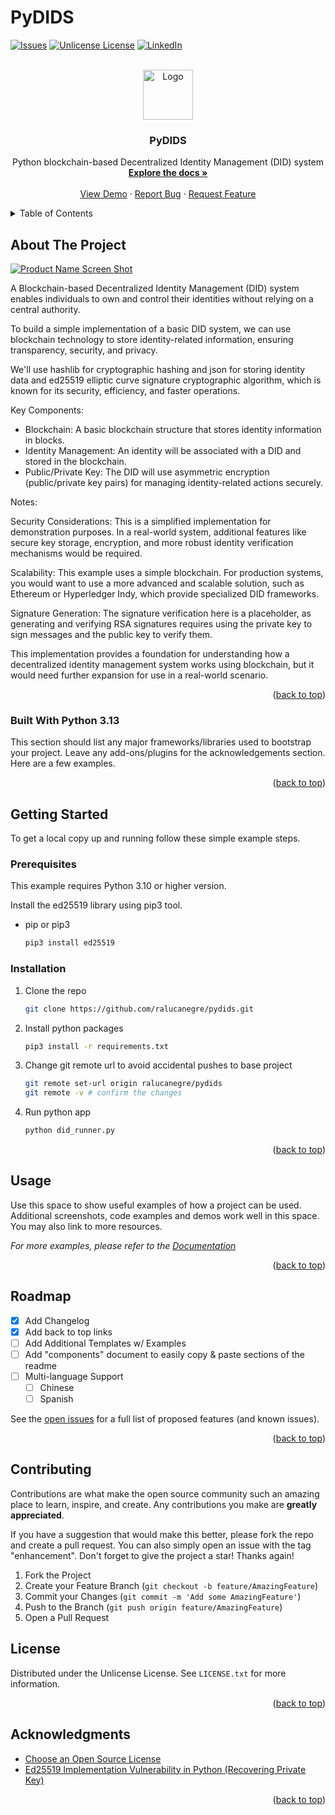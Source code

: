 # PyDIDS

<!-- Improved compatibility of back to top link: See: https://github.com/ralucanegre/pydids/pull/73 -->
<a id="readme-top"></a>
<!--
*** Thanks for checking out PyDIDS. If you have a suggestion
*** that would make this better, please fork the repo and create a pull request
*** or simply open an issue with the tag "enhancement".
*** Don't forget to give the project a star!
*** Thanks again! Now go create something AMAZING! :D
-->


[![Issues][issues-shield]][issues-url]
[![Unlicense License][license-shield]][license-url]
[![LinkedIn][linkedin-shield]][linkedin-url]



<!-- PROJECT LOGO -->
<br />
<div align="center">
  <a href="https://github.com/ralucanegre/pydids">
    <img src="images/logo.png" alt="Logo" width="80" height="80">
  </a>

  <h3 align="center">PyDIDS</h3>

  <p align="center">
    Python blockchain-based Decentralized Identity Management (DID) system
    <br />
    <a href="https://github.com/ralucanegre/pydids"><strong>Explore the docs »</strong></a>
    <br />
    <br />
    <a href="https://github.com/ralucanegre/pydids">View Demo</a>
    &middot;
    <a href="https://github.com/ralucanegre/pydids/issues/new?labels=bug&template=bug-report---.md">Report Bug</a>
    &middot;
    <a href="https://github.com/ralucanegre/pydids/issues/new?labels=enhancement&template=feature-request---.md">Request Feature</a>
  </p>
</div>



<!-- TABLE OF CONTENTS -->
<details>
  <summary>Table of Contents</summary>
  <ol>
    <li>
      <a href="#about-the-project">About The Project</a>
      <ul>
        <li><a href="#built-with">Built With</a></li>
      </ul>
    </li>
    <li>
      <a href="#getting-started">Getting Started</a>
      <ul>
        <li><a href="#prerequisites">Prerequisites</a></li>
        <li><a href="#installation">Installation</a></li>
      </ul>
    </li>
    <li><a href="#usage">Usage</a></li>
    <li><a href="#roadmap">Roadmap</a></li>
    <li><a href="#license">License</a></li>
    <li><a href="#contact">Contact</a></li>
    <li><a href="#acknowledgments">Acknowledgments</a></li>
  </ol>
</details>



<!-- ABOUT THE PROJECT -->
## About The Project

[![Product Name Screen Shot][product-screenshot]](https://example.com)

A Blockchain-based Decentralized Identity Management (DID) system enables individuals to own and control their identities without relying on a central authority.

To build a simple implementation of a basic DID system, we can use blockchain technology to store identity-related information, ensuring transparency, security, and privacy.

We'll use hashlib for cryptographic hashing and json for storing identity data
and ed25519 elliptic curve signature cryptographic algorithm, which is known for its security, efficiency, and faster operations.


Key Components:
* Blockchain: A basic blockchain structure that stores identity information in blocks.
* Identity Management: An identity will be associated with a DID and stored in the blockchain.
* Public/Private Key: The DID will use asymmetric encryption (public/private key pairs) for managing identity-related actions securely.

Notes:

Security Considerations: This is a simplified implementation for demonstration purposes. In a real-world system, additional features like secure key storage, encryption, and more robust identity verification mechanisms would be required.

Scalability: This example uses a simple blockchain. For production systems, you would want to use a more advanced and scalable solution, such as Ethereum or Hyperledger Indy, which provide specialized DID frameworks.

Signature Generation: The signature verification here is a placeholder, as generating and verifying RSA signatures requires using the private key to sign messages and the public key to verify them.

This implementation provides a foundation for understanding how a decentralized identity management system works using blockchain, but it would need further expansion for use in a real-world scenario.

<p align="right">(<a href="#readme-top">back to top</a>)</p>



### Built With Python 3.13

This section should list any major frameworks/libraries used to bootstrap your project. Leave any add-ons/plugins for the acknowledgements section. Here are a few examples.

<p align="right">(<a href="#readme-top">back to top</a>)</p>



<!-- GETTING STARTED -->
## Getting Started

To get a local copy up and running follow these simple example steps.

### Prerequisites

This example requires Python 3.10 or higher version.

Install the ed25519 library using pip3 tool.

* pip or pip3
  ```sh
  pip3 install ed25519
  ```

### Installation

1. Clone the repo
   ```sh
   git clone https://github.com/ralucanegre/pydids.git
   ```
2. Install python packages
   ```sh
   pip3 install -r requirements.txt
   ```
3. Change git remote url to avoid accidental pushes to base project
   ```sh
   git remote set-url origin ralucanegre/pydids
   git remote -v # confirm the changes
   ```
4. Run python app
   ```sh
   python did_runner.py
   ```

<p align="right">(<a href="#readme-top">back to top</a>)</p>



<!-- USAGE EXAMPLES -->
## Usage

Use this space to show useful examples of how a project can be used. Additional screenshots, code examples and demos work well in this space. You may also link to more resources.

_For more examples, please refer to the [Documentation](https://example.com)_

<p align="right">(<a href="#readme-top">back to top</a>)</p>



<!-- ROADMAP -->
## Roadmap

- [x] Add Changelog
- [x] Add back to top links
- [ ] Add Additional Templates w/ Examples
- [ ] Add "components" document to easily copy & paste sections of the readme
- [ ] Multi-language Support
    - [ ] Chinese
    - [ ] Spanish

See the [open issues](https://github.com/ralucanegre/pydids/issues) for a full list of proposed features (and known issues).

<p align="right">(<a href="#readme-top">back to top</a>)</p>



<!-- CONTRIBUTING -->
## Contributing

Contributions are what make the open source community such an amazing place to learn, inspire, and create. Any contributions you make are **greatly appreciated**.

If you have a suggestion that would make this better, please fork the repo and create a pull request. You can also simply open an issue with the tag "enhancement".
Don't forget to give the project a star! Thanks again!

1. Fork the Project
2. Create your Feature Branch (`git checkout -b feature/AmazingFeature`)
3. Commit your Changes (`git commit -m 'Add some AmazingFeature'`)
4. Push to the Branch (`git push origin feature/AmazingFeature`)
5. Open a Pull Request



<!-- LICENSE -->
## License

Distributed under the Unlicense License. See `LICENSE.txt` for more information.

<p align="right">(<a href="#readme-top">back to top</a>)</p>


<!-- ACKNOWLEDGMENTS -->
## Acknowledgments

* [Choose an Open Source License](https://choosealicense.com)
* [Ed25519 Implementation Vulnerability in Python (Recovering Private Key)](https://asecuritysite.com/eddsa/ed03)

<p align="right">(<a href="#readme-top">back to top</a>)</p>



<!-- MARKDOWN LINKS & IMAGES -->
<!-- https://www.markdownguide.org/basic-syntax/#reference-style-links -->
[issues-shield]: https://img.shields.io/github/issues/ralucanegre/pydids.svg?style=for-the-badge
[issues-url]: https://github.com/ralucanegre/pydids/issues
[license-shield]: https://img.shields.io/github/license/ralucanegre/pydids.svg?style=for-the-badge
[license-url]: https://github.com/ralucanegre/pydids/blob/master/LICENSE.txt
[linkedin-shield]: https://img.shields.io/badge/-LinkedIn-black.svg?style=for-the-badge&logo=linkedin&colorB=555
[linkedin-url]: https://linkedin.com/in/raluca-n-81627773
[product-screenshot]: images/screenshot.png
